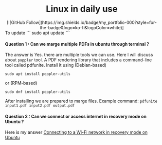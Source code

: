 <h1 align="center"> 
  Linux in daily use </h1>
<div align="center">
  [![GitHub Follow](https://img.shields.io/badge/my_portfolio-000?style=for-the-badge&logo=ko-fi&logoColor=white)]

</div>
To update
```
sudo apt update
```

#### Question 1 : Can we marge multiple PDFs in ubuntu through terminal ?
The answer is Yes. 
there are multiple tools we can use. Here I will discuss about `poppler` tool.
A PDF rendering library that includes a command-line tool called pdfunite. Install it using 
(Debian-based)
```
sudo apt install poppler-utils
```
 or (RPM-based)
```
sudo dnf install poppler-utils
```
After installing we are prepared to marge files.
Example command: `pdfunite input1.pdf input2.pdf output.pdf`

#### Question 2 : Can we connect or access internet in recovery mode on Ubuntu ?
Here is my answer 
[Connecting to a Wi-Fi network in recovery mode on Ubuntu](https://github.com/kabyadeb/linux_debian/blob/main/connect%20wifi%20in%20recovery%20mode.md)
